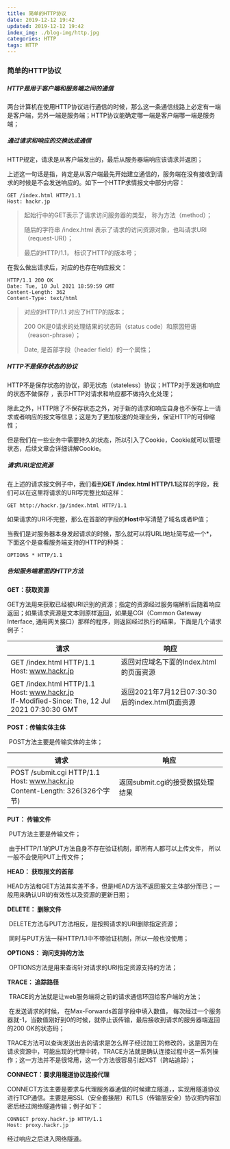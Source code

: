 ```yaml
---
title: 简单的HTTP协议
date: 2019-12-12 19:42
updated: 2019-12-12 19:42
index_img: ./blog-img/http.jpg
categories: HTTP
tags: HTTP
---
```


### 简单的HTTP协议

##### HTTP是用于客户端和服务端之间的通信

<p>两台计算机在使用HTTP协议进行通信的时候，那么这一条通信线路上必定有一端是客户端，另外一端是服务端；HTTP协议能确定哪一端是客户端哪一端是服务端；</p>

##### 通过请求和响应的交换达成通信

<p>HTTP规定，请求是从客户端发出的，最后从服务器端响应该请求并返回；</p>

<p>上述这一句话是指，肯定是从客户端最先开始建立通信的，服务端在没有接收到请求的时候是不会发送响应的。如下一个HTTP求情报文中部分内容：</p>

```http
GET /index.html HTTP/1.1
Host: hackr.jp
```

>起始行中的GET表示了请求访问服务器的类型， 称为方法（method）；
>
>随后的字符串 /index.html 表示了请求的访问资源对象，也叫请求URI（request-URI）；
>
>最后的HTTP/1.1， 标识了HTTP的版本号；

<p>在我么做出请求后，对应的也存在响应报文：</p>

```http
HTTP/1.1 200 OK
Date: Tue, 10 Jul 2021 18:59:59 GMT
Content-Length: 362
Content-Type: text/html
```

>对应的HTTP/1.1 对应了HTTP的版本；
>
>200 OK是0请求的处理结果的状态码（status code）和原因短语（reason-phrase）；
>
>Date, 是首部字段（header field）的一个属性；

##### HTTP不是保存状态的协议

<p>HTTP不是保存状态的协议，即无状态（stateless）协议；HTTP对于发送和响应的状态不做保存 ，表示HTTP对请求和响应都不做持久化处理；</p>

<p>除此之外，HTTP除了不保存状态之外，对于新的请求和响应自身也不保存上一请求或者响应的报文等信息；这是为了更加极速的处理业务，保证HTTP的可伸缩性；</p>

<p>但是我们在一些业务中需要持久的状态，所以引入了Cookie，Cookie就可以管理状态，后续文章会详细讲解Cookie。</p>

##### 请求URI定位资源

在上述的请求报文例子中，我们看到**GET /index.html HTTP/1.1**这样的字段，我们可以在这里将请求的URI写完整比如这样：

```http
GET http://hackr.jp/index.html HTTP/1.1
```

如果请求的URI不完整，那么在首部的字段的**Host**中写清楚了域名或者IP值；

当我们是对服务器本身发起请求的时候，那么就可以将URLI地址简写成一个*， 下面这个是查看服务端支持的HTTP的种类：

```http
OPTIONS * HTTP/1.1
```

##### 告知服务端意图的HTTP方法

**GET：获取资源**

​	GET方法用来获取已经被URI识别的资源；指定的资源经过服务端解析后随着响应返回；如果请求资源是文本则原样返回，如果是CGI（Common Gateway Interface, 通用网关接口）那样的程序，则返回经过执行的结果，下面是几个请求例子：

| 请求                                                         | 响应                                            |
| ------------------------------------------------------------ | ----------------------------------------------- |
| GET /index.html HTTP/1.1<br />Host: www.hackr.jp             | 返回对应域名下面的Index.html的页面资源          |
| GET /index.html HTTP/1.1<br />Host: www.hackr.jp<br />If-Modified-Since: The, 12 Jul 2021 07:30:30 GMT | 返回2021年7月12日07:30:30后的index.html页面资源 |

**POST：传输实体主体**

​	POST方法主要是传输实体的主体；

| 请求                                                         | 响应                             |
| ------------------------------------------------------------ | -------------------------------- |
| POST /submit.cgi HTTP/1.1<br />Host: www.hackr.jp<br />Content-Length: 326(326个字节) | 返回submit.cgi的接受数据处理结果 |

**PUT： 传输文件**

​	PUT方法主要是传输文件；

​	由于HTTP/1.1的PUT方法自身不存在验证机制，即所有人都可以上传文件， 所以一般不会使用PUT上传文件；

**HEAD： 获取报文的首部**

​	HEAD方法和GET方法其实差不多，但是HEAD方法不返回报文主体部分而已；一般用来确认URI的有效性以及资源的更新日期；

**DELETE： 删除文件**

​	DELETE方法与PUT方法相反，是按照请求的URI删除指定资源；

​	同时与PUT方法一样HTTP/1.1中不带验证机制，所以一般也没使用；

**OPTIONS： 询问支持的方法**

​	OPTIONS方法是用来查询针对请求的URI指定资源支持的方法；

**TRACE： 追踪路径**

​	TRACE的方法就是让web服务端将之前的请求通信环回给客户端的方法；

​	在发送请求的时候， 在Max-Forwards首部字段中填入数值， 每次经过一个服务器就-1，当数值刚好到0的时候，就停止该传输，最后接收到请求的服务器端返回的200 OK的状态码；

​	TRACE方法可以查询发送出去的请求是怎么样子经过加工的修改的，这是因为在请求资源中，可能出现的代理中转，TRACE方法就是确认连接过程中这一系列操作；这一方法并不是很常用，这一个方法很容易引起XST（跨站追踪）；

**CONNECT：要求用隧道协议连接代理**

​	CONNECT方法主要是要求与代理服务器通信的时候建立隧道，，实现用隧道协议进行TCP通信。主要是用SSL（安全套接层）和TLS（传输层安全）协议把内容加密后经过网络隧道传输；例子如下：

```http
CONNECT proxy.hackr.jp HTTP/1.1
Host: proxy.hackr.jp
```

经过响应之后进入网络隧道。

​	

​	
